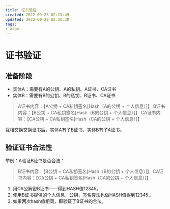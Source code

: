 ```yaml
---
title: 证书验证
created: 2022-09-28 02:15:49
updated: 2022-09-28 02:50:30
tags: 
- atom
---
```


# 证书验证

## 准备阶段

- 实体A：需要有A的公钥、A的私钥、A证书、CA证书
- 实体B：需要有B的公钥、B的私钥、B证书、CA证书

> A证书内容：【A公钥 + CA私钥签名[Hash（A的公钥 + 个人信息）]】
> B证书内容：【B公钥 + CA私钥签名[Hash（B的公钥 + 个人信息）]】
> CA证书内容：【CA公钥 + CA私钥签名[Hash（CA的公钥 + 个人信息）]】

互相交换交换证书后，实体A有了B证书，实体B有了A证书。

## 验证证书合法性

举例：A验证B证书是否合法：

> B证书内容：【B公钥 + CA私钥签名[Hash（B的公钥 + 个人信息）]】
> CA证书内容：【CA公钥 + CA私钥签名[Hash（CA的公钥 + 个人信息）]】

1. 用CA公解密B证书——得到HASH值12345。
2. 使用B证书提供的个人信息，公钥，签名算法也做HASH值得到12345 。
3. 如果两次hash值相同，即验证了B证书的合法。
